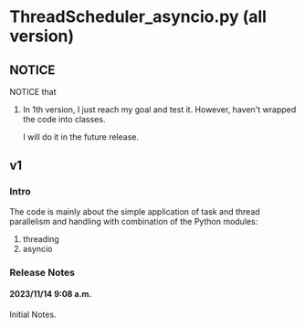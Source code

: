 # ThreadScheduler_asyncio.py (all version)
## NOTICE 
NOTICE that 

1. In 1th version, I just reach my goal and test it. However, haven't wrapped the code into classes.

   I will do it in the future release.

## v1
### Intro
The code is mainly about the simple application of task and thread parallelism and handling with combination of the Python modules:

1. threading
2. asyncio

### Release Notes
#### 2023/11/14 9:08 a.m.
Initial Notes.
